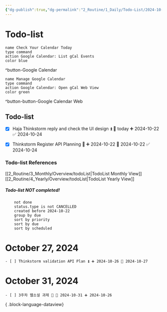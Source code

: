```yaml
---
{"dg-publish":true,"dg-permalink":"2_Routine/1_Daily/Todo-List/2024-10-22","created-date":"2024-10-22 11:58:04 am","date":"2024-10-22","type":"todolist","tags":["daily-routine","todo-list","draft"],"aliases":null,"todoList":true,"permalink":"/2_Routine/1_Daily/Todo-List/2024-10-22/","dgPassFrontmatter":true,"noteIcon":"1"}
---
```



# Todo-list

```button
name Check Your Calendar Today
type command
action Google Calendar: List gCal Events
color blue
```
^button-Google Calendar


```button
name Manage Google Calendar
type command
action Google Calendar: Open gCal Web View
color green
```
^button-button-Google Calendar Web

## Todo-list
- [x] Haja Thinkstorm reply and check the UI design ⏫ 📅 today ➕ 2024-10-22 ✅ 2024-10-24
- [x] Thinkstorm Register API Planning 🔺 ➕ 2024-10-22 📅 2024-10-22 ✅ 2024-10-24










### Todo-list References
[[2_Routine/3_Monthly/Overview/todoList\|TodoList Monthly View]]
[[2_Routine/4_Yearly/Overview/todoList\|TodoList Yearly View]]

##### Todo-list NOT completed!
```tasks
	not done
	status.type is not CANCELLED
	created before 2024-10-22
	group by due
	sort by priority
	sort by due
	sort by scheduled
```
# October 27, 2024

    - [ ] Thinkstorm validation API Plan ⏫ ➕ 2024-10-26 📅 2024-10-27
# October 31, 2024

    - [ ] 3주차 웹소설 과제 🔼 📅 2024-10-31 ➕ 2024-10-26

{ .block-language-dataview}




